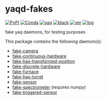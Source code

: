 # yaqd-fakes

[![PyPI](https://img.shields.io/pypi/v/yaqd-fakes)](https://pypi.org/project/yaqd-fakes)
[![Conda](https://img.shields.io/conda/vn/conda-forge/yaqd-fakes)](https://anaconda.org/conda-forge/yaqd-fakes)
[![yaq](https://img.shields.io/badge/framework-yaq-orange)](https://yaq.fyi/)
[![black](https://img.shields.io/badge/code--style-black-black)](https://black.readthedocs.io/)
[![ver](https://img.shields.io/badge/calver-YYYY.M.MICRO-blue)](https://calver.org/)
[![log](https://img.shields.io/badge/change-log-informational)](https://github.com/yaq-project/yaq-python/-/blob/main/yaq-fakes/CHANGELOG.md)

fake yaq daemons, for testing purposes

This package contains the following daemon(s):

- [fake-camera](https://yaq.fyi/daemons/fake-camera)
- [fake-continuous-hardware](https://yaq.fyi/daemons/fake-continuous-hardware)
- [fake-has-transformed-position](https://yaq.fyi/daemons/fake-has-transformed-position)
- [fake-discrete-hardware](https://yaq.fyi/daemons/fake-discrete-hardware)
- [fake-furnace](https://yaq.fyi/daemons/fake-furnace)
- [fake-has-turret](https://yaq.fyi/daemons/fake-has-turret)
- [fake-sensor](https://yaq.fyi/daemons/fake-sensor)
- [fake-spectrometer](https://yaq.fyi/daemons/fake-spectrometer) (requires numpy)
- [fake-triggered-sensor](https://yaq.fyi/daemons/fake-triggered-sensor)
